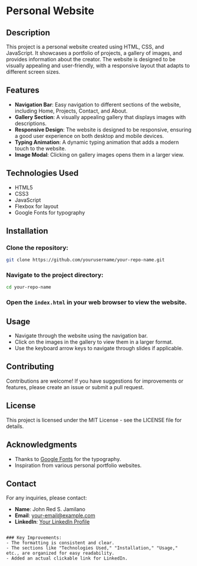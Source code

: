 # Personal Website

## Description
This project is a personal website created using HTML, CSS, and JavaScript. It showcases a portfolio of projects, a gallery of images, and provides information about the creator. The website is designed to be visually appealing and user-friendly, with a responsive layout that adapts to different screen sizes.

## Features
- **Navigation Bar**: Easy navigation to different sections of the website, including Home, Projects, Contact, and About.
- **Gallery Section**: A visually appealing gallery that displays images with descriptions.
- **Responsive Design**: The website is designed to be responsive, ensuring a good user experience on both desktop and mobile devices.
- **Typing Animation**: A dynamic typing animation that adds a modern touch to the website.
- **Image Modal**: Clicking on gallery images opens them in a larger view.

## Technologies Used
- HTML5
- CSS3
- JavaScript
- Flexbox for layout
- Google Fonts for typography

## Installation

### Clone the repository:
```bash
git clone https://github.com/yourusername/your-repo-name.git
```

### Navigate to the project directory:
```bash
cd your-repo-name
```

### Open the `index.html` in your web browser to view the website.

## Usage
- Navigate through the website using the navigation bar.
- Click on the images in the gallery to view them in a larger format.
- Use the keyboard arrow keys to navigate through slides if applicable.

## Contributing
Contributions are welcome! If you have suggestions for improvements or features, please create an issue or submit a pull request.

## License
This project is licensed under the MIT License - see the LICENSE file for details.

## Acknowledgments
- Thanks to [Google Fonts](https://fonts.google.com) for the typography.
- Inspiration from various personal portfolio websites.

## Contact
For any inquiries, please contact:

- **Name**: John Red S. Jamilano
- **Email**: your-email@example.com
- **LinkedIn**: [Your LinkedIn Profile](https://linkedin.com/in/your-profile)
```

### Key Improvements:
- The formatting is consistent and clear.
- The sections like "Technologies Used," "Installation," "Usage," etc., are organized for easy readability.
- Added an actual clickable link for LinkedIn.
